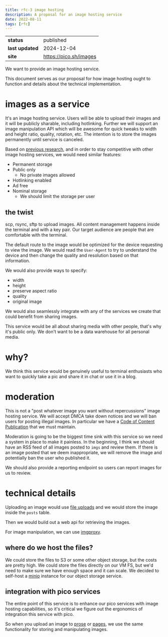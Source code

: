 ```yaml
---
title: rfc-3 image hosting
description: A proposal for an image hosting service
date: 2022-08-11
tags: [rfc]
---
```


|                  |                        |
| ---------------- | ---------------------- |
| **status**       | published              |
| **last updated** | 2024-12-04             |
| **site**         | https://pico.sh/images |

We want to provide an image hosting service.

This document serves as our proposal for how image hosting ought to function and
details about the technical implementation.

# images as a service

It's an image hosting service. Users will be able to upload their images and it
will be publicly sharable, including hotlinking. Further we will support an
image manipulation API which will be awesome for quick tweaks to width and
height ratio, quality, rotation, etc. The intention is to store the images
permanently until service is canceled.

Based on [previous research](https://blog.pico.sh/imgs-market-research), and in
order to stay competitive with other image hosting services, we would need
similar features:

- Permanent storage
- Public only
  - No private images allowed
- Hotlinking enabled
- Ad free
- Nominal storage
  - We should limit the storage per user

## the twist

scp, rsync, sftp to upload images. All content management happens inside the
terminal and with a key pair. Our target audience are people that are
comfortable with the terminal.

The default route to the image would be optimized for the device requesting to
view the image. We would read the `User-Agent` to try to understand the device
and then change the quality and resolution based on that information.

We would also provide ways to specify:

- width
- height
- preserve aspect ratio
- quality
- original image

We would also seamlessly integrate with any of the services we create that could
benefit from sharing images.

This service would be all about sharing media with other people, that's why it's
public only. We don't want to be a data warehouse for all personal media.

# why?

We think this service would be genuinely useful to terminal enthusiasts who want
to quickly take a pic and share it in chat or use it in a blog.

# moderation

This is not a "post whatever image you want without repercussions" image hosting
service. We will accept DMCA take down notices and we will ban users for posting
illegal images. In particular we have a
[Code of Content Publication](https://pico.sh/ops#code-of-content-publication)
that we must maintain.

Moderation is going to be the biggest time sink with this service so we need a
system in place to make it painless. In the beginning, I think we should have an
RSS feed of all images posted to `imgs` and review them. If there is an image
posted that we deem inappropriate, we will remove the image and potentially ban
the user who published it.

We should also provide a reporting endpoint so users can report images for us to
review.

# technical details

Uploading an image would use [file uploads](https://pico.sh/file-uploads) and we
would store the image inside the `posts` table.

Then we would build out a web api for retrieving the images.

For image manipulation, we can use
[imgproxy](https://github.com/imgproxy/imgproxy).

## where do we host the files?

We could store the files to S3 or some other object storage, but the costs are
pretty high. We could store the files directly on our VM FS, but we'd need to
make sure we have enough space and it can scale. We decided to self-host a
[minio](https://github.com/minio/minio) instance for our object storage service.

## integration with pico services

The entire point of this service is to enhance our pico services with image
hosting capabilities, so it's critical we figure out the ergonomics of
integration this service with pico.

So when you upload an image to [prose](https://prose.sh) or
[pages](https://pgs.sh), we use the same functionality for storing and
manipulating images.
